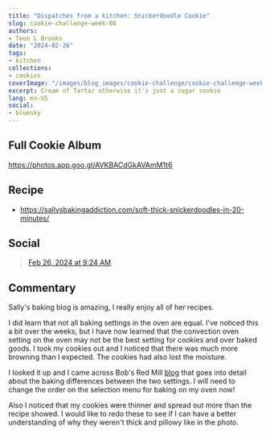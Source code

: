 ```yaml
---
title: "Dispatches from a kitchen: Snickerdoodle Cookie"
slug: cookie-challenge-week-08
authors:
- Teon L Brooks
date: "2024-02-26"
tags:
- kitchen
collections:
- cookies
coverImage: "/images/blog_images/cookie-challenge/cookie-challenge-week-08.jpg"
excerpt: Cream of Tartar otherwise it's just a sugar cookie
lang: en-US
social:
- bluesky
---
```


<script> import Callout from '$lib/components/Callout.svelte'; </script>

<Callout>
<h2>Full Cookie Album</h2>

<https://photos.app.goo.gl/AVKBACdGkAVAmM1t6>
</Callout>

## Recipe

- https://sallysbakingaddiction.com/soft-thick-snickerdoodles-in-20-minutes/

## Social

<blockquote class="bluesky-embed" data-bluesky-uri="at://did:plc:yl7wcldipsfnjdww2jg5mnrv/app.bsky.feed.post/3kmdapeb2q624" data-bluesky-cid="bafyreiaekih3t54y23efeej5rqmgoynfvs2huocm6wtuk57evgzyyxvtmu"><a href="https://bsky.app/profile/did:plc:yl7wcldipsfnjdww2jg5mnrv/post/3kmdapeb2q624?ref_src=embed">Feb 26, 2024 at 9:24 AM</a></blockquote>

## Commentary

Sally's baking blog is amazing, I really enjoy all of her recipes.

I did learn that not all baking settings in the oven are equal. I've noticed this a bit over the weeks, but I have now learned that the convection oven setting on the oven may not be the best setting for cookies and over baked goods. I took my cookies out and I noticed that there was much more browning than I expected. The cookies had also lost the moisture.

I looked it up and I came across Bob's Red Mill [blog](https://www.bobsredmill.com/blog/healthy-living/convection-oven-vs-regular-oven/) that goes into detail about the baking differences between the two settings. I will need to change the order on the selection menu for baking on my oven now!

Also I noticed that my cookies were thinner and spread out more than the recipe showed. I would like to redo these to see if I can have a better understanding of why they weren't thick and pillowy like in the photo.
